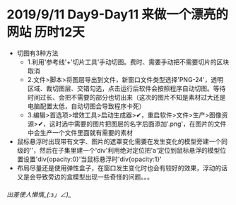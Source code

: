 # 2019/9/11 Day9-Day11 来做一个漂亮的网站 历时12天
* 切图有3种方法
  * 1.利用'参考线'+'切片工具'手动切图。费时、需要手动把不需要切片的区块取消
  * 2.文件>脚本>将图层导出到文件，新窗口文件类型选择'PNG-24'，透明区域、裁切图层、交错勾选，点击运行后软件会按照程序自动切图。等待时间过长、会把不需要的部分也切出来（这次的图片不知是素材过大还是电脑配置太低，自动切图会导致程序卡死）
  * 3.编辑>首选项>增效工具>启动生成器>✔，重启软件>文件>生产>图像资源>✔，这时选中需要的图片把图层的名字后面添加'.png'，在图片的文件中会生产一个文件里面就有需要的素材
* 鼠标悬浮时出现带有文字、图片的遮罩变化需要在发生变化的模型旁建一个同级的'<a>'，然后在子集里建一个'div'利用绝对定位把'a'定位到鼠标悬浮的模型位置设置'div{opacity:0}'当鼠标悬浮时'div{opacity:1}'
* 布局尽量还是使用弹性盒子，在窗口发生变化时也会有较好的效果，浮动的话又是会导致旁边的盒模型出现一些奇怪的问题。。。
###### 出差使人懒惰_(:з」∠)_
